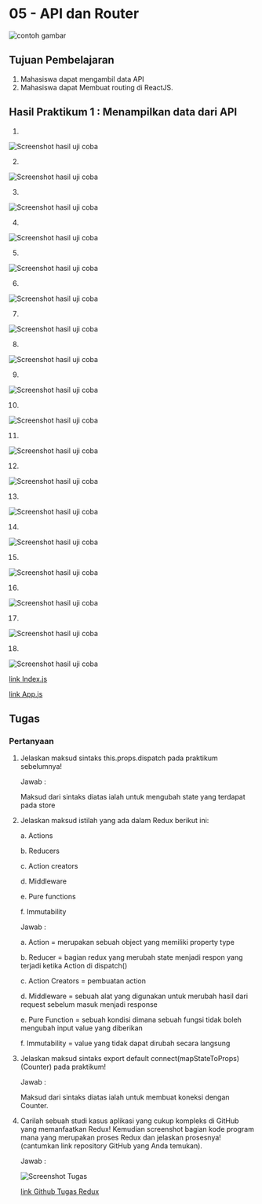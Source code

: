 # 05 - API dan Router

![contoh gambar](../../docs/logo/polinema.png)

## Tujuan Pembelajaran

1. Mahasiswa dapat mengambil data API
2. Mahasiswa dapat Membuat routing di ReactJS.

## Hasil Praktikum 1 : Menampilkan data dari API

1. 
![Screenshot hasil uji coba](img/Praktikum1/1.jpg)

2. 
![Screenshot hasil uji coba](img/Praktikum1/2.jpg)

3.
![Screenshot hasil uji coba](img/Praktikum1/3.jpg)

4.
![Screenshot hasil uji coba](img/Praktikum1/4.jpg)

5.
![Screenshot hasil uji coba](img/Praktikum1/5.jpg)

6.
![Screenshot hasil uji coba](img/Praktikum1/6.jpg)

7.
![Screenshot hasil uji coba](img/Praktikum1/7.jpg)

8.
![Screenshot hasil uji coba](img/Praktikum1/8.jpg)

9.
![Screenshot hasil uji coba](img/Praktikum1/9.jpg)

10.
![Screenshot hasil uji coba](img/Praktikum1/10.jpg)

11.
![Screenshot hasil uji coba](img/Praktikum1/11.jpg)

12.
![Screenshot hasil uji coba](img/Praktikum1/12.jpg)

13.
![Screenshot hasil uji coba](img/Praktikum1/13.jpg)

14.
![Screenshot hasil uji coba](img/Praktikum1/14.jpg)

15.
![Screenshot hasil uji coba](img/Praktikum1/15.jpg)

16.
![Screenshot hasil uji coba](img/Praktikum1/16.jpg)

17.
![Screenshot hasil uji coba](img/Praktikum1/17.jpg)

18.
![Screenshot hasil uji coba](img/Praktikum1/18.jpg)


[link Index.js](../../src/06_REACT_REDUX/Praktikum1/index.js)<br>

[link App.js](../../src/06_REACT_REDUX/Praktikum1/app.js)<br>



## Tugas

### Pertanyaan

1. Jelaskan maksud sintaks this.props.dispatch pada praktikum sebelumnya!

    Jawab :

    Maksud dari sintaks diatas ialah untuk mengubah state yang terdapat pada store

2. Jelaskan maksud istilah yang ada dalam Redux berikut ini:

    a. Actions

    b. Reducers

    c. Action creators

    d. Middleware

    e. Pure functions

    f. Immutability

    Jawab :

    a. Action = merupakan sebuah object yang memiliki property type

    b. Reducer = bagian redux yang merubah state menjadi respon yang terjadi ketika Action di dispatch()

    c. Action Creators = pembuatan action

    d. Middleware = sebuah alat yang digunakan untuk merubah hasil dari request sebelum masuk menjadi response

    e. Pure Function = sebuah kondisi dimana sebuah fungsi tidak boleh mengubah input value yang diberikan

    f. Immutability = value yang tidak dapat dirubah secara langsung

3. Jelaskan maksud sintaks export default connect(mapStateToProps)(Counter) pada praktikum!

    Jawab : 

    Maksud dari sintaks diatas ialah untuk membuat koneksi dengan Counter.

4. Carilah sebuah studi kasus aplikasi yang cukup kompleks di GitHub yang memanfaatkan Redux! Kemudian screenshot bagian kode program mana yang merupakan proses Redux dan jelaskan prosesnya! (cantumkan link repository GitHub yang Anda temukan).

	Jawab :

	![Screenshot Tugas](img/Tugas/1.jpg)

	[link Github Tugas Redux](https://github.com/collinsNick/React-redux-shopping-web-app)<br>